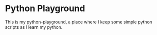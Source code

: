 # Python Playground
This is my python-playground, a place where I keep some simple python scripts as I learn my python.